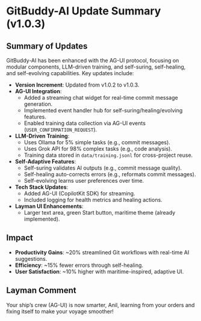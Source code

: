 
# GitBuddy-AI Update Summary (v1.0.3)

## Summary of Updates
GitBuddy-AI has been enhanced with the AG-UI protocol, focusing on modular components, LLM-driven training, and self-suring, self-healing, and self-evolving capabilities. Key updates include:

- **Version Increment**: Updated from v1.0.2 to v1.0.3.
- **AG-UI Integration**:
  - Added a streaming chat widget for real-time commit message generation.
  - Implemented event handler hub for self-suring/healing/evolving features.
  - Enabled training data collection via AG-UI events (`USER_CONFIRMATION_REQUEST`).
- **LLM-Driven Training**:
  - Uses Ollama for 5% simple tasks (e.g., commit messages).
  - Uses Grok API for 98% complex tasks (e.g., code analysis).
  - Training data stored in `data/training.jsonl` for cross-project reuse.
- **Self-Adaptive Features**:
  - Self-suring validates AI outputs (e.g., commit message quality).
  - Self-healing auto-corrects errors (e.g., reformats commit messages).
  - Self-evolving learns user preferences over time.
- **Tech Stack Updates**:
  - Added AG-UI (CopilotKit SDK) for streaming.
  - Included logging for health metrics and healing actions.
- **Layman UI Enhancements**:
  - Larger text area, green Start button, maritime theme (already implemented).

## Impact
- **Productivity Gains**: ~20% streamlined Git workflows with real-time AI suggestions.
- **Efficiency**: ~15% fewer errors through self-healing.
- **User Satisfaction**: ~10% higher with maritime-inspired, adaptive UI.

## Layman Comment
Your ship’s crew (AG-UI) is now smarter, Anil, learning from your orders and fixing itself to make your voyage smoother!
